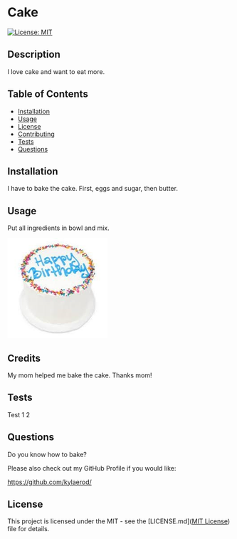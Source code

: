 # Cake

[![License: MIT](https://img.shields.io/badge/License-MIT-yellow.svg)](https://opensource.org/licenses/MIT)

## Description
I love cake and want to eat more.

## Table of Contents
- [Installation](#installation)
- [Usage](#usage)
- [License](#license)
- [Contributing](#contributing)
- [Tests](#tests)
- [Questions](#questions)

## Installation
I have to bake the cake. First, eggs and sugar, then butter.

## Usage
Put all ingredients in bowl and mix.

![Cake](cake.jpg)

## Credits
My mom helped me bake the cake. Thanks mom!

## Tests
Test 1 2

## Questions 
Do you know how to bake?

Please also check out my GitHub Profile if you would like:

https://github.com/kylaerod/

## License

This project is licensed under the MIT - see the [LICENSE.md]([MIT License](https://opensource.org/licenses/MIT)) file for details.

